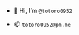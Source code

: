 - 👋 Hi, I’m `@totoro0952`
<!-- - 🌱 I’m currently learning NestJS, Rust and DevOps -->
- 📫 `totoro0952@pm.me`

<!---
totoro0952/totoro0952 is a ✨ special ✨ repository because its `README.md` (this file) appears on your GitHub profile.
You can click the Preview link to take a look at your changes.
--->
